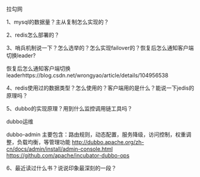 拉勾网

1、mysql的数据量？主从复制怎么实现的？

2、redis怎么部署的？

3、哨兵机制说一下？怎么选举的？怎么实现failover的？恢复后怎么通知客户端切换leader?

恢复后怎么通知客户端切换leaderhttps://blog.csdn.net/wrongyao/article/details/104956538

4、redis使用过的数据类型？怎么使用的？客户端用的是什么？能说一下jedis的原理吗？

5、dubbo的实现原理？用到什么监控调用链工具吗？

  dubbo运维

dubbo-admin
主要包含：路由规则，动态配置，服务降级，访问控制，权重调整，负载均衡，等管理功能
http://dubbo.apache.org/zh-cn/docs/admin/install/admin-console.html
https://github.com/apache/incubator-dubbo-ops

6、最近读过什么书？说说印象最深刻的一段？